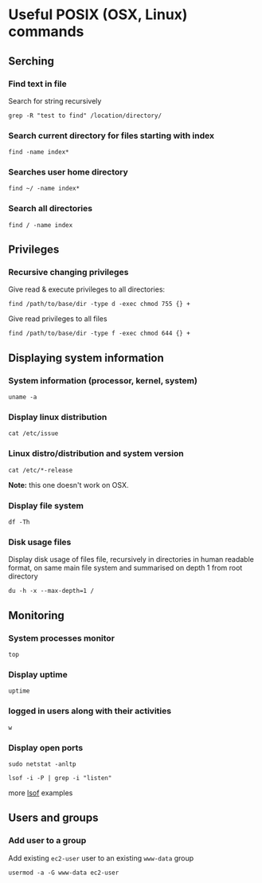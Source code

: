 # Useful POSIX (OSX, Linux) commands

## Serching

### Find text in file
Search for string recursively
<!-- todo: more at http://stackoverflow.com/questions/16956810/finding-all-files-containing-a-text-string-on-linux -->

```
grep -R "test to find" /location/directory/
```
### Search current directory for files starting with index
```
find -name index*
```

### Searches user home directory
```
find ~/ -name index*
```

### Search all directories
```
find / -name index
```

## Privileges

### Recursive changing privileges

Give read & execute privileges to all directories:
```
find /path/to/base/dir -type d -exec chmod 755 {} +
```

Give read privileges to all files
```
find /path/to/base/dir -type f -exec chmod 644 {} +
```

## Displaying system information

### System information (processor, kernel, system)
```
uname -a
```

### Display linux distribution
```
cat /etc/issue
```

### Linux distro/distribution and system version

```
cat /etc/*-release
```
**Note:** this one doesn't work on OSX.

### Display file system
```
df -Th
```

### Disk usage files
Display disk usage of files file, recursively in directories in human readable format, on same main file system and summarised on depth 1 from root directory
```
du -h -x --max-depth=1 /
```

## Monitoring

### System processes monitor
```
top
```

### Display uptime
```
uptime
```
### logged in users along with their activities
```
w
```

### Display open ports
```
sudo netstat -anltp
```

```
lsof -i -P | grep -i "listen"
```
more [lsof](http://www.thegeekstuff.com/2012/08/lsof-command-examples/) examples


## Users and groups

### Add user to a group
Add existing `ec2-user` user to an existing `www-data` group
```
usermod -a -G www-data ec2-user
```
